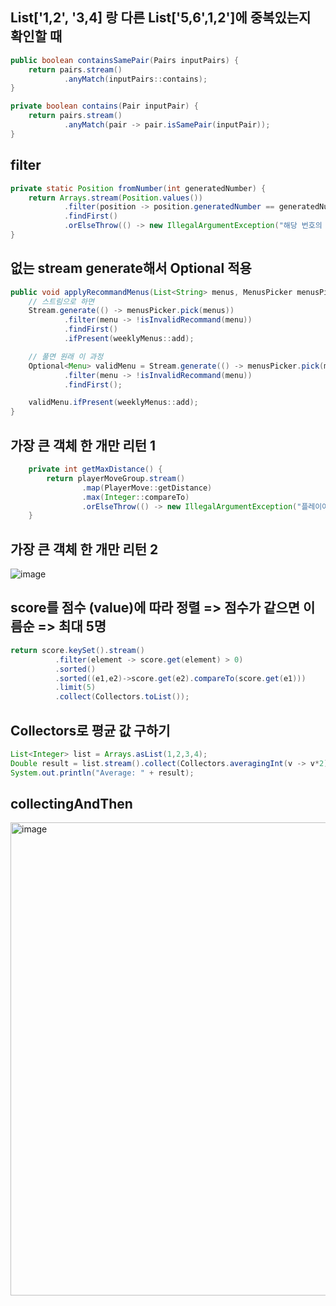 ## List['1,2', '3,4] 랑 다른 List['5,6',1,2']에 중복있는지 확인할 때
```java
public boolean containsSamePair(Pairs inputPairs) {
    return pairs.stream()
            .anyMatch(inputPairs::contains);
}

private boolean contains(Pair inputPair) {
    return pairs.stream()
            .anyMatch(pair -> pair.isSamePair(inputPair));
}
```

## filter
```java
private static Position fromNumber(int generatedNumber) {
    return Arrays.stream(Position.values())
            .filter(position -> position.generatedNumber == generatedNumber)
            .findFirst()
            .orElseThrow(() -> new IllegalArgumentException("해당 번호의 포지션은 없습니다."));
}
```

## 없는 stream generate해서 Optional 적용
```java
public void applyRecommandMenus(List<String> menus, MenusPicker menusPicker) {
    // 스트림으로 하면
    Stream.generate(() -> menusPicker.pick(menus))
            .filter(menu -> !isInvalidRecommand(menu))
            .findFirst()
            .ifPresent(weeklyMenus::add);

    // 풀면 원래 이 과정
    Optional<Menu> validMenu = Stream.generate(() -> menusPicker.pick(menus))
            .filter(menu -> !isInvalidRecommand(menu))
            .findFirst();

    validMenu.ifPresent(weeklyMenus::add);
}
```
## 가장 큰 객체 한 개만 리턴 1
```java
    private int getMaxDistance() {
        return playerMoveGroup.stream()
                .map(PlayerMove::getDistance)
                .max(Integer::compareTo)
                .orElseThrow(() -> new IllegalArgumentException("플레이어 이동현황이 비어있습니다"));
    }
```

## 가장 큰 객체 한 개만 리턴 2

![image](https://github.com/skylar1220/wootech-final-test-study/assets/110809927/0a34fb11-d37f-4a9f-91d7-2b4070d16e89)


## score를 점수 (value)에 따라 정렬 => 점수가 같으면 이름순 => 최대 5명

```java
return score.keySet().stream()
          .filter(element -> score.get(element) > 0)
          .sorted()
          .sorted((e1,e2)->score.get(e2).compareTo(score.get(e1)))
          .limit(5)
          .collect(Collectors.toList());
```

## Collectors로 평균 값 구하기

```java
List<Integer> list = Arrays.asList(1,2,3,4);
Double result = list.stream().collect(Collectors.averagingInt(v -> v*2));
System.out.println("Average: " + result);
```

## collectingAndThen
<img width="757" alt="image" src="https://github.com/skylar1220/wootech-final-test-study/assets/110809927/b470242c-9640-4896-8e46-f51ab171e2b9">

